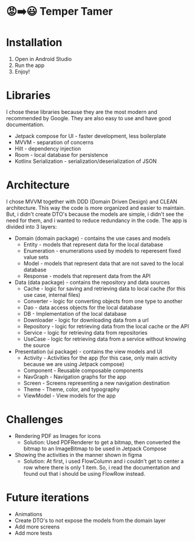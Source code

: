 # 😡➡️😃 Temper Tamer

# Installation
1. Open in Android Studio
2. Run the app
3. Enjoy!

# Libraries
I chose these libraries because they are the most modern and recommended by Google. They are also
easy to use and have good documentation.
- Jetpack compose for UI - faster development, less boilerplate
- MVVM - separation of concerns
- Hilt - dependency injection
- Room - local database for persistence
- Kotlinx Serialization - serialization/deserialization of JSON

# Architecture
I chose MVVM together with DDD (Domain Driven Design)  and CLEAN architecture. This way the code is
more organized and easier to maintain.
But, i didn't create DTO's because the models are simple, i didn't see the need for them, and i
wanted to reduce redundancy in the code.
The app is divided into 3 layers:
- Domain (domain package) - contains the use cases and models
  - Entity - models that represent data for the local database
  - Enumeration - enumerations used by models to reperesent fixed value sets
  - Model - models that represent data that are not saved to the local database
  - Response - models that represent data from the API
- Data (data package) - contains the repository and data sources
  - Cache - logic for saving and retrieving data to local cache (for this use case, internal files)
  - Converter - logic for converting objects from one type to another
  - Dao - data access objects for the local database
  - DB - Implementation of the local database
  - Downloader - logic for downloading data from a url
  - Repository - logic for retrieving data from the local cache or the API
  - Service - logic for retrieving data from repositories
  - UseCase - logic for retrieving data from a service without knowing the source
- Presentation (ui package) - contains the view models and UI
  - Activity - Activities for the app (for this case, only main activity because we are using 
    Jetpack compose)
  - Component - Reusable composable components
  - NavGraph - Navigation graphs for the app
  - Screen - Screens representing a new navigation destination
  - Theme - Theme, color, and typography
  - ViewModel - View models for the app

# Challenges
- Rendering PDF as Images for icons
  - Solution: Used PDFRenderer to get a bitmap, then converted the bitmap to an ImageBitmap to 
    be used in Jetpack Compose
- Showing the activities in the manner shown in figma
  - Solution: At first, i used FlowColumn and i couldn't get to center a row where there is only 
    1 item. So, i read the documentation and found out that i should be using FlowRow instead.

# Future iterations
 - Animations
 - Create DTO's to not expose the models from the domain layer
 - Add more screens
 - Add more tests
